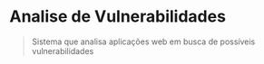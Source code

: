 # Analise de Vulnerabilidades

> Sistema que analisa aplicações web em busca de possíveis vulnerabilidades

